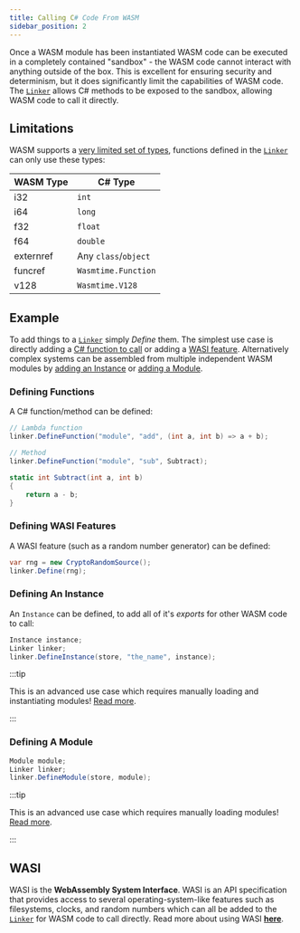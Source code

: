 ```yaml
---
title: Calling C# Code From WASM
sidebar_position: 2
---
```


Once a WASM module has been instantiated WASM code can be executed in a completely contained "sandbox" - the WASM code cannot interact with anything outside of the box. This is excellent for ensuring security and determinism, but it does significantly limit the capabilities of WASM code. The [`Linker`](/docs/reference/code/wasmtime/linker.md) allows C# methods to be exposed to the sandbox, allowing WASM code to call it directly.

## Limitations

WASM supports a [very limited set of types](/docs/reference/code/wasmtime/valuekind.md), functions defined in the [`Linker`](/docs/reference/code/wasmtime/linker.md) can only use these types:

| WASM Type | C# Type |
| --------- | ----------- |
| i32       | `int`       |
| i64       | `long`      |
| f32       | `float`     |
| f64       | `double`    |
| externref | Any `class`/`object` |
| funcref   | `Wasmtime.Function`  |
| v128      | `Wasmtime.V128` |

## Example

To add things to a [`Linker`](/docs/reference/code/wasmtime/linker.md) simply _Define_ them. The simplest use case is directly adding a [C# function to call](#add-a-function) or adding a [WASI feature](#define-a-wasi-feature). Alternatively complex systems can be assembled from multiple independent WASM modules by [adding an Instance](#add-another-instance) or [adding a Module](#add-a-module).

### Defining Functions

A C# function/method can be defined:

```csharp
// Lambda function
linker.DefineFunction("module", "add", (int a, int b) => a + b);

// Method
linker.DefineFunction("module", "sub", Subtract);

static int Subtract(int a, int b)
{
    return a - b;
}
```

### Defining WASI Features

A WASI feature (such as a random number generator) can be defined:

```csharp
var rng = new CryptoRandomSource();
linker.Define(rng);
```

### Defining An Instance

An `Instance` can be defined, to add all of it's _exports_ for other WASM code to call:

```csharp
Instance instance;
Linker linker;
linker.DefineInstance(store, "the_name", instance);
```

:::tip

This is an advanced use case which requires manually loading and instantiating modules! [Read more](./../advanced/manual_loading.md).

:::

### Defining A Module

```csharp
Module module;
Linker linker;
linker.DefineModule(store, module);
```

:::tip

This is an advanced use case which requires manually loading modules! [Read more](./../advanced/manual_loading.md).

:::

## WASI

WASI is the **WebAssembly System Interface**. WASI is an API specification that provides access to several operating-system-like features such as filesystems, clocks, and random numbers which can all be added to the [`Linker`](/docs/reference/code/wasmtime/linker.md) for WASM code to call directly. Read more about using WASI [**here**](/docs/basics/wasi/index.md).